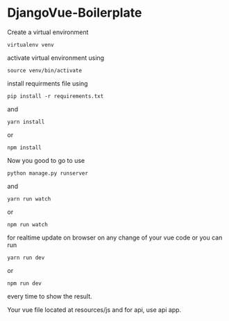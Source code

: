 # DjangoVue-Boilerplate

Create a virtual environment
```
virtualenv venv
```
activate virtual environment using 
```
source venv/bin/activate
```
install requirments file using 
```
pip install -r requirements.txt
```
and
```
yarn install
```
or 
```
npm install
```
Now you good to go to use 
```
python manage.py runserver
```
and
```
yarn run watch
```
or 
```
npm run watch
```

for realtime update on browser on any change of your vue code 
or you can run 
```
yarn run dev
```
or
```
npm run dev
```
every time to show the result.

Your vue file located at resources/js and for api, use api app.
